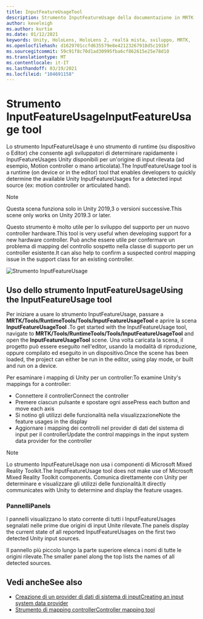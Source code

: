 ```yaml
---
title: InputFeatureUsageTool
description: Strumento InputFeatureUsage della documentazione in MRTK
author: keveleigh
ms.author: kurtie
ms.date: 01/12/2021
keywords: Unity, HoloLens, HoloLens 2, realtà mista, sviluppo, MRTK,
ms.openlocfilehash: d1629701ccfd635579e8e42123267918d5c191bf
ms.sourcegitcommit: 59c91f8c70d1ad30995fba6cf862615e25e78d10
ms.translationtype: MT
ms.contentlocale: it-IT
ms.lasthandoff: 03/19/2021
ms.locfileid: "104691158"
---
```

# <a name="inputfeatureusage-tool"></a><span data-ttu-id="ab80a-104">Strumento InputFeatureUsage</span><span class="sxs-lookup"><span data-stu-id="ab80a-104">InputFeatureUsage tool</span></span>

<span data-ttu-id="ab80a-105">Lo strumento InputFeatureUsage è uno strumento di runtime (su dispositivo o Editor) che consente agli sviluppatori di determinare rapidamente i InputFeatureUsages Unity disponibili per un'origine di input rilevata (ad esempio, Motion controller o mano articolata).</span><span class="sxs-lookup"><span data-stu-id="ab80a-105">The InputFeatureUsage tool is a runtime (on device or in the editor) tool that enables developers to quickly determine the available Unity InputFeatureUsages for a detected input source (ex: motion controller or articulated hand).</span></span>

> [!NOTE]
> <span data-ttu-id="ab80a-106">Questa scena funziona solo in Unity 2019,3 o versioni successive.</span><span class="sxs-lookup"><span data-stu-id="ab80a-106">This scene only works on Unity 2019.3 or later.</span></span>

<span data-ttu-id="ab80a-107">Questo strumento è molto utile per lo sviluppo del supporto per un nuovo controller hardware.</span><span class="sxs-lookup"><span data-stu-id="ab80a-107">This tool is very useful when developing support for a new hardware controller.</span></span> <span data-ttu-id="ab80a-108">Può anche essere utile per confermare un problema di mapping del controllo sospetto nella classe di supporto per un controller esistente.</span><span class="sxs-lookup"><span data-stu-id="ab80a-108">It can also help to confirm a suspected control mapping issue in the support class for an existing controller.</span></span>

![Strumento InputFeatureUsage](../images/controller-mapping-tool/InputFeatureUsages.png)

## <a name="using-the-inputfeatureusage-tool"></a><span data-ttu-id="ab80a-110">Uso dello strumento InputFeatureUsage</span><span class="sxs-lookup"><span data-stu-id="ab80a-110">Using the InputFeatureUsage tool</span></span>

<span data-ttu-id="ab80a-111">Per iniziare a usare lo strumento InputFeatureUsage, passare a **MRTK/Tools/RuntimeTools/Tools/InputFeatureUsageTool** e aprire la scena **InputFeatureUsageTool** .</span><span class="sxs-lookup"><span data-stu-id="ab80a-111">To get started with the InputFeatureUsage tool, navigate to **MRTK/Tools/RuntimeTools/Tools/InputFeatureUsageTool** and open the **InputFeatureUsageTool** scene.</span></span> <span data-ttu-id="ab80a-112">Una volta caricata la scena, il progetto può essere eseguito nell'editor, usando la modalità di riproduzione, oppure compilato ed eseguito in un dispositivo.</span><span class="sxs-lookup"><span data-stu-id="ab80a-112">Once the scene has been loaded, the project can either be run in the editor, using play mode, or built and run on a device.</span></span>

<span data-ttu-id="ab80a-113">Per esaminare i mapping di Unity per un controller:</span><span class="sxs-lookup"><span data-stu-id="ab80a-113">To examine Unity's mappings for a controller:</span></span>

- <span data-ttu-id="ab80a-114">Connettere il controller</span><span class="sxs-lookup"><span data-stu-id="ab80a-114">Connect the controller</span></span>
- <span data-ttu-id="ab80a-115">Premere ciascun pulsante e spostare ogni asse</span><span class="sxs-lookup"><span data-stu-id="ab80a-115">Press each button and move each axis</span></span>
- <span data-ttu-id="ab80a-116">Si notino gli utilizzi delle funzionalità nella visualizzazione</span><span class="sxs-lookup"><span data-stu-id="ab80a-116">Note the feature usages in the display</span></span>
- <span data-ttu-id="ab80a-117">Aggiornare i mapping dei controlli nel provider di dati del sistema di input per il controller</span><span class="sxs-lookup"><span data-stu-id="ab80a-117">Update the control mappings in the input system data provider for the controller</span></span>

> [!NOTE]
> <span data-ttu-id="ab80a-118">Lo strumento InputFeatureUsage non usa i componenti di Microsoft Mixed Reality Toolkit.</span><span class="sxs-lookup"><span data-stu-id="ab80a-118">The InputFeatureUsage tool does not make use of Microsoft Mixed Reality Toolkit components.</span></span> <span data-ttu-id="ab80a-119">Comunica direttamente con Unity per determinare e visualizzare gli utilizzi delle funzionalità.</span><span class="sxs-lookup"><span data-stu-id="ab80a-119">It directly communicates with Unity to determine and display the feature usages.</span></span>

### <a name="panels"></a><span data-ttu-id="ab80a-120">Pannelli</span><span class="sxs-lookup"><span data-stu-id="ab80a-120">Panels</span></span>

<span data-ttu-id="ab80a-121">I pannelli visualizzano lo stato corrente di tutti i InputFeatureUsages segnalati nelle prime due origini di input Unite rilevate.</span><span class="sxs-lookup"><span data-stu-id="ab80a-121">The panels display the current state of all reported InputFeatureUsages on the first two detected Unity input sources.</span></span>

<span data-ttu-id="ab80a-122">Il pannello più piccolo lungo la parte superiore elenca i nomi di tutte le origini rilevate.</span><span class="sxs-lookup"><span data-stu-id="ab80a-122">The smaller panel along the top lists the names of all detected sources.</span></span>

## <a name="see-also"></a><span data-ttu-id="ab80a-123">Vedi anche</span><span class="sxs-lookup"><span data-stu-id="ab80a-123">See also</span></span>

- [<span data-ttu-id="ab80a-124">Creazione di un provider di dati di sistema di input</span><span class="sxs-lookup"><span data-stu-id="ab80a-124">Creating an input system data provider</span></span>](../input/CreateDataProvider.md)
- [<span data-ttu-id="ab80a-125">Strumento di mapping controller</span><span class="sxs-lookup"><span data-stu-id="ab80a-125">Controller mapping tool</span></span>](ControllerMappingTool.md)
